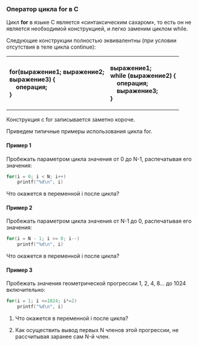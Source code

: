 ### Оператор цикла for в С ###

Цикл **for** в языке С является «синтаксическим сахаром», то есть он не является необходимой конструкцией, и легко 
заменим циклом while.

Следующие конструкции полностью эквивалентны (при условии отсутствия в теле цикла continue):
<table>
    <tr>
        <th>
            <p align="left">
            for(выражение1; выражение2; <br>
            выражение3) { <br>
            &nbsp;&nbsp;&nbsp;&nbsp;операция; <br>
            }
            </p>
        </th>
        <th>
            <p align="left">
            выражение1; <br>
            while (выражение2) { <br>
            &nbsp;&nbsp;&nbsp;&nbsp;операция; <br>
            &nbsp;&nbsp;&nbsp;&nbsp;выражение3; <br>
            }
            </p>
        </th>
</table>

Конструкция с for записывается заметно короче.

Приведем типичные примеры использования цикла for.

#### Пример 1 ####
Пробежать параметром цикла значения от 0 до N-1, распечатывая его значения:
```c
for(i = 0; i < N; i++)
    printf("%d\n", i)
```
Что окажется в переменной i после цикла?

#### Пример 2 ####
Пробежать параметром цикла значения от N-1 до 0, распечатывая его значения:
```c
for(i = N - 1; i >= 0; i--)
    printf("%d\n", i)
```
Что окажется в переменной i после цикла?

#### Пример 3 ####
Пробежать значения геометрической прогрессии 1, 2, 4, 8… до 1024 включительно:
```c
for(i = 1; i <=1024; i*=2)
    printf("%d\n", i)
```
1. Что окажется в переменной i после цикла?

2. Как осуществить вывод первых N членов этой прогрессии, не рассчитывая заранее сам N-й член.
